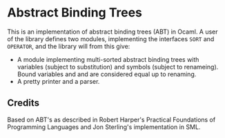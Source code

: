 
# Abstract Binding Trees

This is an implementation of abstract binding trees (ABT) in Ocaml.
A user of the library defines two modules, implementing 
the interfaces `SORT` and `OPERATOR`, and the library will from
this give:

* A module implementing multi-sorted abstract binding trees with
variables (subject to substitution) and symbols (subject to renameing).
Bound variables and and are considered equal up to renaming.
* A pretty printer and a parser.


## Credits
Based on ABT's as described in Robert Harper's Practical Foundations of Programming Languages and Jon Sterling's implementation in SML.




